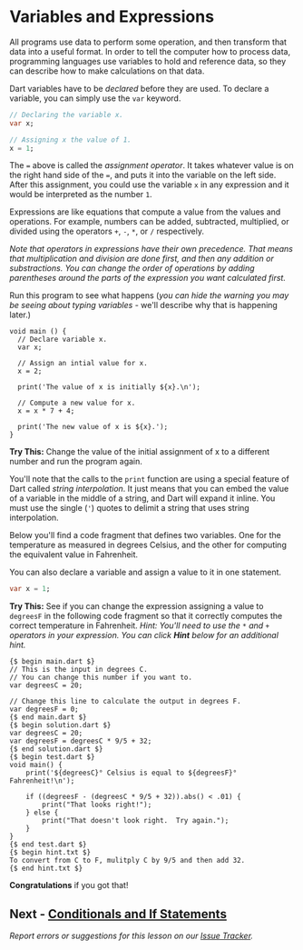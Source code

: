 # Variables and Expressions

All programs use data to perform some operation, and then transform that data into a useful format.  In order to tell the computer how to process data, programming languages
use variables to hold and reference data, so they can describe how to make calculations on that data.

Dart variables have to be *declared* before they are used.  To declare a variable, you can simply use the `var` keyword.

```dart
// Declaring the variable x.
var x;

// Assigning x the value of 1.
x = 1;
```

The `=` above is called the *assignment operator*.  It takes whatever value is on the right hand side of the `=`, and puts
it into the variable on the left side.  After this assignment, you could use the variable `x` in any expression and it would be interpreted as the number `1`.

Expressions are like equations that compute a value from the
values and operations.  For example, numbers can be added,
subtracted, multiplied, or divided using the operators `+`, `-`,
`*`, or `/` respectively.

*Note that operators in expressions have their own *precedence*.
That means that multiplication and division are done first, and then
any addition or substractions.  You can change the order of operations
by adding parentheses around the parts of the expression you want
calculated first.*

Run this program to see what happens (*you can hide the warning you may be seeing about typing variables* - we'll describe why that is happening later.)

```run-dartpad
void main () {
  // Declare variable x.
  var x;

  // Assign an intial value for x.
  x = 2;

  print('The value of x is initially ${x}.\n');

  // Compute a new value for x.
  x = x * 7 + 4;

  print('The new value of x is ${x}.');
}
```

**Try This:** Change the value of the initial assignment of x to a
different number and run the program again.

You'll note that the calls to the `print` function are using
a special feature of Dart called *string interpolation*.  It
just means that you can embed the value of a variable in the
middle of a string, and Dart will expand it inline.  You must
use the single (`'`) quotes to delimit a string that uses
string interpolation.

Below you'll find a code fragment that defines two variables.  One for the temperature as measured in degrees Celsius, and the other for computing the equivalent value in Fahrenheit.

You can also declare a variable and assign a value to it in one statement.

```dart
var x = 1;
```

**Try This:** See if you can change the expression assigning a value to `degreesF`
in the following code fragment so that it correctly computes the correct temperature in Fahrenheit.
*Hint: You'll need to use the `*` and `+` operators in your expression.  You can click **Hint** below for an additional hint.*

```run-dartpad
{$ begin main.dart $}
// This is the input in degrees C.
// You can change this number if you want to.
var degreesC = 20;

// Change this line to calculate the output in degrees F.
var degreesF = 0;
{$ end main.dart $}
{$ begin solution.dart $}
var degreesC = 20;
var degreesF = degreesC * 9/5 + 32;
{$ end solution.dart $}
{$ begin test.dart $}
void main() {
    print('${degreesC}° Celsius is equal to ${degreesF}° Fahrenheit!\n');

    if ((degreesF - (degreesC * 9/5 + 32)).abs() < .01) {
        print("That looks right!");
    } else {
        print("That doesn't look right.  Try again.");
    }
}
{$ end test.dart $}
{$ begin hint.txt $}
To convert from C to F, mulitply C by 9/5 and then add 32.
{$ end hint.txt $}
```

**Congratulations** if you got that!

## Next - [Conditionals and If Statements](conditionals.md)

*Report errors or suggestions for this lesson on our [Issue Tracker](https://github.com/reskillamericans/first-time-dart/issues/new?title=variables).*

<script type="text/javascript" src="scripts/helper.js" defer></script>
